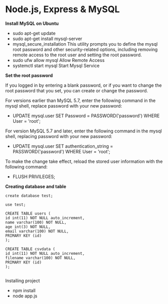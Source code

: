 Node.js, Express & MySQL
========

**Install MySQL on Ubuntu**

- sudo apt-get update
- sudo apt-get install mysql-server
- mysql_secure_installation
  This utility prompts you to define the mysql root password and other security-related options, including removing remote     access to the root user and setting the root password.
- sudo ufw allow mysql
  Allow Remote Access
- systemctl start mysql
  Start Mysql Service
  
**Set the root password**

If you logged in by entering a blank password, or if you want to change the root password that you set, you can create or change the password.

For versions earlier than MySQL 5.7, enter the following command in the mysql shell, replace password with your new password:

- UPDATE mysql.user SET Password = PASSWORD('password') WHERE User = 'root';

For version MySQL 5.7 and later, enter the following command in the mysql shell, replacing password with your new password:

- UPDATE mysql.user SET authentication_string = PASSWORD('password') WHERE User = 'root';

To make the change take effect, reload the stored user information with the following command:

- FLUSH PRIVILEGES;



**Creating database and table**

```
create database test;

use test;

CREATE TABLE users (
id int(11) NOT NULL auto_increment,
name varchar(100) NOT NULL,
age int(3) NOT NULL,
email varchar(100) NOT NULL,
PRIMARY KEY (id)
);

CREATE TABLE csvdata (
id int(11) NOT NULL auto_increment,
filename varchar(100) NOT NULL,
PRIMARY KEY (id)
);


```

Installing project

- npm install
- node app.js
